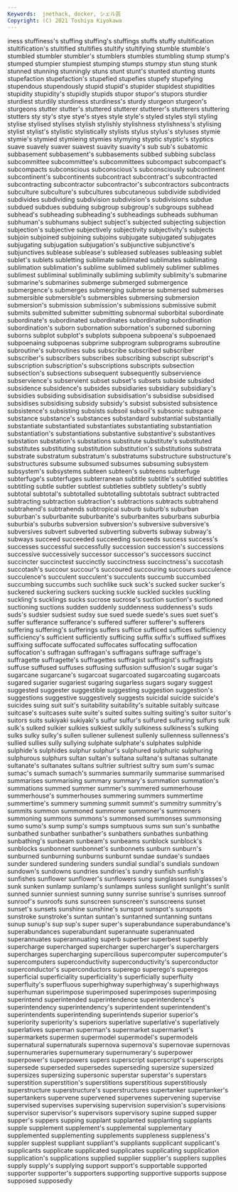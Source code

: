 ```yaml
---
Keywords:  jnethack, docker, シェル芸
Copyright: (C) 2021 Toshiya Kiyokawa
---
```

iness stuffiness's stuffing stuffing's stuffings stuffs stuffy stultification stultification's stultified
stultifies stultify stultifying stumble stumble's stumbled stumbler stumbler's stumblers stumbles
stumbling stump stump's stumped stumpier stumpiest stumping stumps stumpy stun
stung stunk stunned stunning stunningly stuns stunt stunt's stunted stunting
stunts stupefaction stupefaction's stupefied stupefies stupefy stupefying stupendous stupendously stupid
stupid's stupider stupidest stupidities stupidity stupidity's stupidly stupids stupor stupor's
stupors sturdier sturdiest sturdily sturdiness sturdiness's sturdy sturgeon sturgeon's sturgeons
stutter stutter's stuttered stutterer stutterer's stutterers stuttering stutters sty sty's
stye stye's styes style style's styled styles styli styling stylise
stylised stylises stylish stylishly stylishness stylishness's stylising stylist stylist's stylistic
stylistically stylists stylus stylus's styluses stymie stymie's stymied stymieing stymies
stymying styptic styptic's styptics suave suavely suaver suavest suavity suavity's
sub sub's subatomic subbasement subbasement's subbasements subbed subbing subclass subcommittee
subcommittee's subcommittees subcompact subcompact's subcompacts subconscious subconscious's subconsciously subcontinent subcontinent's
subcontinents subcontract subcontract's subcontracted subcontracting subcontractor subcontractor's subcontractors subcontracts subculture
subculture's subcultures subcutaneous subdivide subdivided subdivides subdividing subdivision subdivision's subdivisions
subdue subdued subdues subduing subgroup subgroup's subgroups subhead subhead's subheading
subheading's subheadings subheads subhuman subhuman's subhumans subject subject's subjected subjecting
subjection subjection's subjective subjectively subjectivity subjectivity's subjects subjoin subjoined subjoining
subjoins subjugate subjugated subjugates subjugating subjugation subjugation's subjunctive subjunctive's subjunctives
sublease sublease's subleased subleases subleasing sublet sublet's sublets subletting sublimate
sublimated sublimates sublimating sublimation sublimation's sublime sublimed sublimely sublimer sublimes
sublimest subliminal subliminally subliming sublimity sublimity's submarine submarine's submarines submerge
submerged submergence submergence's submerges submerging submerse submersed submerses submersible submersible's
submersibles submersing submersion submersion's submission submission's submissions submissive submit submits
submitted submitter submitting subnormal suborbital subordinate subordinate's subordinated subordinates subordinating
subordination subordination's suborn subornation subornation's suborned suborning suborns subplot subplot's
subplots subpoena subpoena's subpoenaed subpoenaing subpoenas subprime subprogram subprograms subroutine
subroutine's subroutines subs subscribe subscribed subscriber subscriber's subscribers subscribes subscribing
subscript subscript's subscription subscription's subscriptions subscripts subsection subsection's subsections subsequent
subsequently subservience subservience's subservient subset subset's subsets subside subsided subsidence
subsidence's subsides subsidiaries subsidiary subsidiary's subsidies subsiding subsidisation subsidisation's subsidise
subsidised subsidises subsidising subsidy subsidy's subsist subsisted subsistence subsistence's subsisting
subsists subsoil subsoil's subsonic subspace substance substance's substances substandard substantial
substantially substantiate substantiated substantiates substantiating substantiation substantiation's substantiations substantive substantive's
substantives substation substation's substations substitute substitute's substituted substitutes substituting substitution
substitution's substitutions substrata substrate substratum substratum's substratums substructure substructure's substructures
subsume subsumed subsumes subsuming subsystem subsystem's subsystems subteen subteen's subteens
subterfuge subterfuge's subterfuges subterranean subtitle subtitle's subtitled subtitles subtitling subtle
subtler subtlest subtleties subtlety subtlety's subtly subtotal subtotal's subtotalled subtotalling
subtotals subtract subtracted subtracting subtraction subtraction's subtractions subtracts subtrahend subtrahend's
subtrahends subtropical suburb suburb's suburban suburban's suburbanite suburbanite's suburbanites suburbans
suburbia suburbia's suburbs subversion subversion's subversive subversive's subversives subvert subverted
subverting subverts subway subway's subways succeed succeeded succeeding succeeds success
success's successes successful successfully succession succession's successions successive successively successor
successor's successors succinct succincter succinctest succinctly succinctness succinctness's succotash succotash's
succour succour's succoured succouring succours succulence succulence's succulent succulent's succulents
succumb succumbed succumbing succumbs such suchlike suck suck's sucked sucker
sucker's suckered suckering suckers sucking suckle suckled suckles suckling suckling's
sucklings sucks sucrose sucrose's suction suction's suctioned suctioning suctions sudden
suddenly suddenness suddenness's suds suds's sudsier sudsiest sudsy sue sued
suede suede's sues suet suet's suffer sufferance sufferance's suffered sufferer
sufferer's sufferers suffering suffering's sufferings suffers suffice sufficed suffices sufficiency
sufficiency's sufficient sufficiently sufficing suffix suffix's suffixed suffixes suffixing suffocate
suffocated suffocates suffocating suffocation suffocation's suffragan suffragan's suffragans suffrage suffrage's
suffragette suffragette's suffragettes suffragist suffragist's suffragists suffuse suffused suffuses suffusing
suffusion suffusion's sugar sugar's sugarcane sugarcane's sugarcoat sugarcoated sugarcoating sugarcoats
sugared sugarier sugariest sugaring sugarless sugars sugary suggest suggested suggester
suggestible suggesting suggestion suggestion's suggestions suggestive suggestively suggests suicidal suicide
suicide's suicides suing suit suit's suitability suitability's suitable suitably suitcase
suitcase's suitcases suite suite's suited suites suiting suiting's suitor suitor's
suitors suits sukiyaki sukiyaki's sulfur sulfur's sulfured sulfuring sulfurs sulk
sulk's sulked sulkier sulkies sulkiest sulkily sulkiness sulkiness's sulking sulks
sulky sulky's sullen sullener sullenest sullenly sullenness sullenness's sullied sullies
sully sullying sulphate sulphate's sulphates sulphide sulphide's sulphides sulphur sulphur's
sulphured sulphuric sulphuring sulphurous sulphurs sultan sultan's sultana sultana's sultanas
sultanate sultanate's sultanates sultans sultrier sultriest sultry sum sum's sumac
sumac's sumach sumach's summaries summarily summarise summarised summarises summarising summary
summary's summation summation's summations summed summer summer's summered summerhouse summerhouse's
summerhouses summering summers summertime summertime's summery summing summit summit's summitry
summitry's summits summon summoned summoner summoner's summoners summoning summons summons's
summonsed summonses summonsing sumo sumo's sump sump's sumps sumptuous sums
sun sun's sunbathe sunbathed sunbather sunbather's sunbathers sunbathes sunbathing sunbathing's
sunbeam sunbeam's sunbeams sunblock sunblock's sunblocks sunbonnet sunbonnet's sunbonnets sunburn
sunburn's sunburned sunburning sunburns sunburnt sundae sundae's sundaes sunder sundered
sundering sunders sundial sundial's sundials sundown sundown's sundowns sundries sundries's
sundry sunfish sunfish's sunfishes sunflower sunflower's sunflowers sung sunglasses sunglasses's
sunk sunken sunlamp sunlamp's sunlamps sunless sunlight sunlight's sunlit sunned
sunnier sunniest sunning sunny sunrise sunrise's sunrises sunroof sunroof's sunroofs
suns sunscreen sunscreen's sunscreens sunset sunset's sunsets sunshine sunshine's sunspot
sunspot's sunspots sunstroke sunstroke's suntan suntan's suntanned suntanning suntans sunup
sunup's sup sup's super super's superabundance superabundance's superabundances superabundant superannuate
superannuated superannuates superannuating superb superber superbest superbly supercharge supercharged supercharger
supercharger's superchargers supercharges supercharging supercilious supercomputer supercomputer's supercomputers superconductivity superconductivity's
superconductor superconductor's superconductors superego superego's superegos superficial superficiality superficiality's superficially
superfluity superfluity's superfluous superhighway superhighway's superhighways superhuman superimpose superimposed superimposes
superimposing superintend superintended superintendence superintendence's superintendency superintendency's superintendent superintendent's superintendents
superintending superintends superior superior's superiority superiority's superiors superlative superlative's superlatively
superlatives superman superman's supermarket supermarket's supermarkets supermen supermodel supermodel's supermodels
supernatural supernaturals supernova supernova's supernovae supernovas supernumeraries supernumerary supernumerary's superpower
superpower's superpowers supers superscript superscript's superscripts supersede superseded supersedes superseding
supersize supersized supersizes supersizing supersonic superstar superstar's superstars superstition superstition's
superstitions superstitious superstitiously superstructure superstructure's superstructures supertanker supertanker's supertankers supervene
supervened supervenes supervening supervise supervised supervises supervising supervision supervision's supervisions
supervisor supervisor's supervisors supervisory supine supped supper supper's suppers supping
supplant supplanted supplanting supplants supple supplement supplement's supplemental supplementary supplemented
supplementing supplements suppleness suppleness's suppler supplest suppliant suppliant's suppliants supplicant
supplicant's supplicants supplicate supplicated supplicates supplicating supplication supplication's supplications supplied
supplier supplier's suppliers supplies supply supply's supplying support support's supportable
supported supporter supporter's supporters supporting supportive supports suppose supposed supposedly
